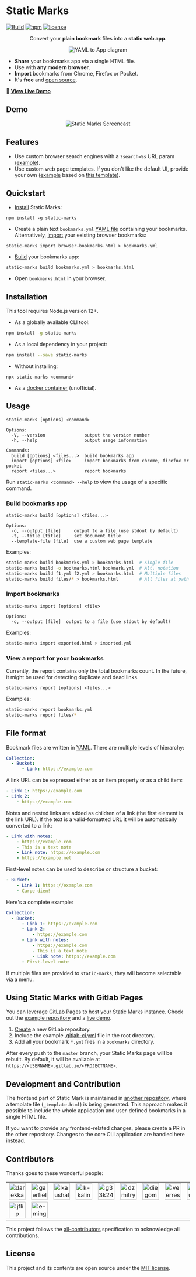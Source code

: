 # Static Marks

[![Build](https://img.shields.io/github/workflow/status/darekkay/static-marks/Continuous%20Integration/master?style=flat-square)](https://github.com/darekkay/static-marks/actions)
[![npm](https://img.shields.io/npm/v/static-marks.svg?style=flat-square)](https://www.npmjs.com/package/static-marks)
[![license](https://img.shields.io/github/license/darekkay/static-marks.svg?style=flat-square)](https://github.com/darekkay/static-marks/blob/master/LICENSE)

<div align="center" class="text-center">

Convert your **plain bookmark** files into a **static web app**.

![YAML to App diagram](assets/img/workflow.svg)

</div>

- **Share** your bookmarks app via a single HTML file.
- Use with **any modern browser**.
- **Import** bookmarks from Chrome, Firefox or Pocket.
- It's **free** and [open source](https://github.com/darekkay/static-marks).

🔖 [**View Live Demo**](https://darekkay.com/static-marks/demo/default.html)

## Demo

<div align="center" class="text-center">

![Static Marks Screencast](assets/img/screencast.gif)

</div>

## Features

- Use custom browser search engines with a `?search=%s` URL param ([example](https://darekkay.com/static-marks/demo/default.html?search=fire)).
- Use custom web page templates. If you don't like the default UI, provide your own ([example](https://darekkay.com/static-marks/demo/custom.html) based on [this template](https://github.com/darekkay/static-marks/blob/master/docs/examples/templates/custom.html)).

## Quickstart

- [Install](#installation) Static Marks:

```shell
npm install -g static-marks
```

- Create a plain text `bookmarks.yml` [YAML file](#file-format) containing your bookmarks. Alternatively, [import](#import-bookmarks) your existing browser bookmarks:

```shell
static-marks import browser-bookmarks.html > bookmarks.yml
```

- [Build](#build-bookmarks-app) your bookmarks app:

```shell
static-marks build bookmarks.yml > bookmarks.html
```

- Open `bookmarks.html` in your browser.

## Installation

This tool requires Node.js version 12+.

- As a globally available CLI tool:

```bash
npm install -g static-marks
```

- As a local dependency in your project:

```bash
npm install --save static-marks
```

- Without installing:

```shell
npx static-marks <command>
```

- As a [docker container](https://github.com/gaerfield/static-marks-docker) (unofficial).

## Usage

```
static-marks [options] <command>

Options:
  -V, --version               output the version number
  -h, --help                  output usage information

Commands:
  build [options] <files...>  build bookmarks app
  import [options] <file>     import bookmarks from chrome, firefox or pocket
  report <files...>           report bookmarks
```

Run `static-marks <command> --help` to view the usage of a specific command.

### Build bookmarks app

```
static-marks build [options] <files...>

Options:
  -o, --output [file]     output to a file (use stdout by default)
  -t, --title [title]     set document title
  --template-file [file]  use a custom web page template
```

Examples:

```bash
static-marks build bookmarks.yml > bookmarks.html  # Single file
static-marks build -o bookmarks.html bookmark.yml  # Alt. notation
static-marks build f1.yml f2.yml > bookmarks.html  # Multiple files
static-marks build files/* > bookmarks.html        # All files at path
```

### Import bookmarks

```
static-marks import [options] <file>

Options:
  -o, --output [file]  output to a file (use stdout by default)
```

Examples:

```bash
static-marks import exported.html > imported.yml
```

### View a report for your bookmarks

Currently, the report contains only the total bookmarks count. In the future, it might be used for detecting duplicate and dead links.

```
static-marks report [options] <files...>
```

Examples:

```bash
static-marks report bookmarks.yml
static-marks report files/*
```

## File format

Bookmark files are written in [YAML](http://yaml.org). There are multiple levels of hierarchy:

```yaml
Collection:
  - Bucket:
      - Link: https://example.com
```

A link URL can be expressed either as an item property or as a child item:

```yaml
- Link 1: https://example.com
- Link 2:
    - https://example.com
```

Notes and nested links are added as children of a link (the first element is the link URL). If the text is a valid-formatted URL it will be automatically converted to a link:

```yaml
- Link with notes:
    - https://example.com
    - This is a text note
    - Link note: https://example.com
    - https://example.net
```

First-level notes can be used to describe or structure a bucket:

```yaml
- Bucket:
    - Link 1: https://example.com
    - Carpe diem!
```

Here's a complete example:

```yaml
Collection:
  - Bucket:
      - Link 1: https://example.com
      - Link 2:
          - https://example.com
      - Link with notes:
          - https://example.com
          - This is a text note
          - Link note: https://example.com
      - First-level note
```

If multiple files are provided to `static-marks`, they will become selectable via a menu.

## Using Static Marks with Gitlab Pages 

You can leverage [GitLab Pages](https://docs.gitlab.com/ee/user/project/pages/) to host your Static Marks instance. Check out the [example repository](https://gitlab.com/darekkay/static-marks-gitlab-ci) and a [live demo](https://darekkay.gitlab.io/static-marks-gitlab-ci).

1. [Create](https://gitlab.com/projects/new) a new GitLab repository.
2. Include the example [.gitlab-ci.yml](docs/examples/ci/.gitlab-ci.yml) file in the root directory.
3. Add all your bookmark `*.yml` files in a `bookmarks` directory.

After every push to the `master` branch, your Static Marks page will be rebuilt. By default, it will be available at `https://<USERNAME>.gitlab.io/<PROJECTNAME>`.

## Development and Contribution

The frontend part of Static Mark is maintained in [another repository](https://github.com/darekkay/static-marks-app), where a template file (`_template.html`) is being generated. This approach makes it possible to include the whole application and user-defined bookmarks in a single HTML file.

If you want to provide any frontend-related changes, please create a PR in the other repository. Changes to the core CLI application are handled here instead.

## Contributors

Thanks goes to these wonderful people:

<!-- ALL-CONTRIBUTORS-LIST:START - Do not remove or modify this section -->
<!-- prettier-ignore-start -->
<!-- markdownlint-disable -->
<table>
  <tr>
    <td align="center"><a href='https://darekkay.com/' title='darekkay is awesome!'><img src='https://avatars0.githubusercontent.com/u/3101914?v=4' alt='darekkay' width='45px' /></a></td>
    <td align="center"><a href='https://github.com/gaerfield' title='gaerfield is awesome!'><img src='https://avatars0.githubusercontent.com/u/13051868?v=4' alt='gaerfield' width='45px' /></a></td>
    <td align="center"><a href='https://github.com/kaushalyap' title='kaushalyap is awesome!'><img src='https://avatars3.githubusercontent.com/u/24698778?v=4' alt='kaushalyap' width='45px' /></a></td>
    <td align="center"><a href='https://github.com/k-kalinowski' title='k-kalinowski is awesome!'><img src='https://avatars2.githubusercontent.com/u/8605057?v=4' alt='k-kalinowski' width='45px' /></a></td>
    <td align="center"><a href='https://github.com/g33k247' title='g33k247 is awesome!'><img src='https://avatars0.githubusercontent.com/u/8498814?v=4' alt='g33k247' width='45px' /></a></td>
    <td align="center"><a href='https://github.com/dzmitry-lahoda' title='dzmitry-lahoda is awesome!'><img src='https://avatars3.githubusercontent.com/u/757125?v=4' alt='dzmitry-lahoda' width='45px' /></a></td>
    <td align="center"><a href='http://www.diegomunozbeltran.com/' title='diegombeltran is awesome!'><img src='https://avatars2.githubusercontent.com/u/7081281?v=4' alt='diegombeltran' width='45px' /></a></td>
    <td align="center"><a href='http://veereshr.me' title='veerreshr is awesome!'><img src='https://avatars0.githubusercontent.com/u/59141533?v=4' alt='veerreshr' width='45px' /></a></td>
    <td align="center"><a href='https://github.com/nausher' title='nausher is awesome!'><img src='https://avatars3.githubusercontent.com/u/79359?v=4' alt='nausher' width='45px' /></a></td>
    <td align="center"><a href='https://github.com/acer123acer123' title='acer123acer123 is awesome!'><img src='https://avatars3.githubusercontent.com/u/5222071?v=4' alt='acer123acer123' width='45px' /></a></td>
  </tr>
  <tr>
    <td align="center"><a href='https://github.com/jflip' title='jflip is awesome!'><img src='https://avatars1.githubusercontent.com/u/9138082?v=4' alt='jflip' width='45px' /></a></td>
    <td align="center"><a href='https://www.eduardominguez.es' title='e-minguez is awesome!'><img src='https://avatars.githubusercontent.com/u/346758?v=4' alt='e-minguez' width='45px' /></a></td>
  </tr>
</table>

<!-- markdownlint-restore -->
<!-- prettier-ignore-end -->

<!-- ALL-CONTRIBUTORS-LIST:END -->

This project follows the [all-contributors](https://allcontributors.org) specification to acknowledge all contributions.

## License

This project and its contents are open source under the [MIT license](https://github.com/darekkay/static-marks/blob/master/LICENSE).
